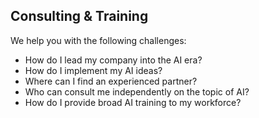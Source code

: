 ## Consulting & Training

We help you with the following challenges:

- How do I lead my company into the AI era?
- How do I implement my AI ideas?
- Where can I find an experienced partner?
- Who can consult me independently on the topic of AI?
- How do I provide broad AI training to my workforce?